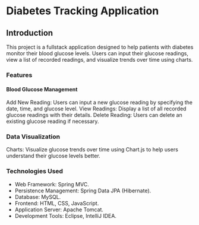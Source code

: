 # Diabetes Tracking Application
## Introduction
This project is a fullstack application designed to help patients with diabetes monitor their blood glucose levels. Users can input their glucose readings, view a list of recorded readings, and visualize trends over time using charts.

### Features
#### Blood Glucose Management
Add New Reading: Users can input a new glucose reading by specifying the date, time, and glucose level.
View Readings: Display a list of all recorded glucose readings with their details.
Delete Reading: Users can delete an existing glucose reading if necessary.
### Data Visualization
Charts: Visualize glucose trends over time using Chart.js to help users understand their glucose levels better.
### Technologies Used
- Web Framework: Spring MVC.
- Persistence Management: Spring Data JPA (Hibernate).
- Database: MySQL.
- Frontend: HTML, CSS, JavaScript.
- Application Server: Apache Tomcat.
- Development Tools: Eclipse, IntelliJ IDEA.
